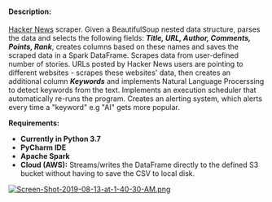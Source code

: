 #### Description:
[Hacker News](https://news.ycombinator.com) scraper. 
Given a BeautifulSoup nested data structure, parses the data and selects the following fields: ***Title, URL, Author, Comments, Points, Rank***,  creates columns based on these names and saves the scraped data in a Spark DataFrame. Scrapes data from user-defined number of stories.  URLs posted by Hacker News users are pointing to different websites - scrapes these websites' data, then creates an additional column ***Keywords*** and implements Natural Language Procerssing to detect keywords from the text. Implements an execution scheduler that automatically re-runs the program. Creates an alerting system, which alerts every time a "keyword" e.g "AI" gets more popular.

**Requirements:**
 - **Currently in Python 3.7**
 - **PyCharm IDE**
 - **Apache Spark**
 - **Cloud (AWS):**  Streams/writes the DataFrame directly to the defined S3 bucket without having to save the CSV  to local disk. 

[![Screen-Shot-2019-08-13-at-1-40-30-AM.png](https://i.postimg.cc/d3L30qLW/Screen-Shot-2019-08-13-at-1-40-30-AM.png)](https://postimg.cc/MfJqPJ0R)
